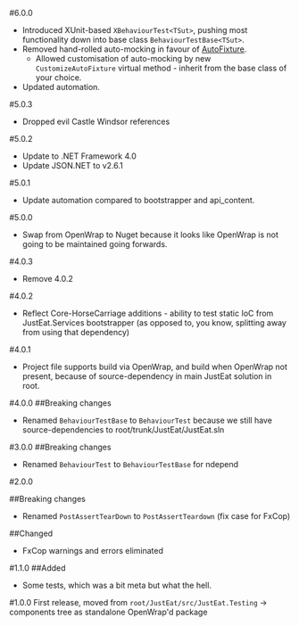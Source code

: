 #6.0.0
* Introduced XUnit-based `XBehaviourTest<TSut>`, pushing most functionality down into base class `BehaviourTestBase<TSut>`.
* Removed hand-rolled auto-mocking in favour of [AutoFixture](https://github.com/AutoFixture/AutoFixture).
  * Allowed customisation of auto-mocking by new `CustomizeAutoFixture` virtual method - inherit from the base class of your choice.
* Updated automation.

#5.0.3
* Dropped evil Castle Windsor references

#5.0.2
* Update to .NET Framework 4.0
* Update JSON.NET to v2.6.1

#5.0.1
* Update automation compared to bootstrapper and api_content.

#5.0.0
* Swap from OpenWrap to Nuget because it looks like OpenWrap is not going to be maintained going forwards.

#4.0.3
* Remove 4.0.2

#4.0.2
* Reflect Core-HorseCarriage additions - ability to test static IoC from JustEat.Services bootstrapper (as opposed to, you know, splitting away from using that dependency)

#4.0.1
* Project file supports build via OpenWrap, and build when OpenWrap not present, because of source-dependency in main JustEat solution in root.

#4.0.0
##Breaking changes
* Renamed `BehaviourTestBase` to `BehaviourTest` because we still have source-dependencies to root/trunk/JustEat/JustEat.sln

#3.0.0
##Breaking changes
* Renamed `BehaviourTest` to `BehaviourTestBase` for ndepend

#2.0.0

##Breaking changes
* Renamed `PostAssertTearDown` to `PostAssertTeardown` (fix case for FxCop)

##Changed
* FxCop warnings and errors eliminated

#1.1.0
##Added
* Some tests, which was a bit meta but what the hell.

#1.0.0
First release, moved from `root/JustEat/src/JustEat.Testing` -> components tree as standalone OpenWrap'd package
